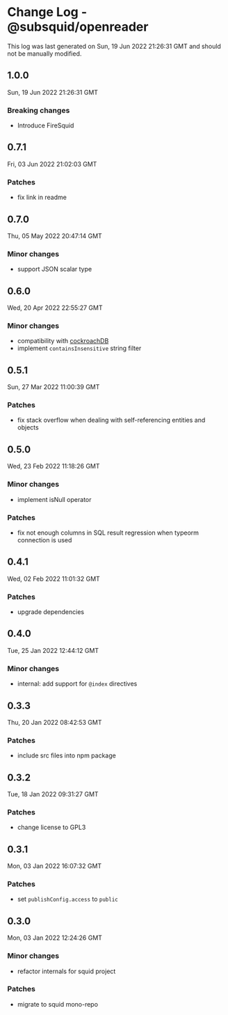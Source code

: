 # Change Log - @subsquid/openreader

This log was last generated on Sun, 19 Jun 2022 21:26:31 GMT and should not be manually modified.

## 1.0.0
Sun, 19 Jun 2022 21:26:31 GMT

### Breaking changes

- Introduce FireSquid

## 0.7.1
Fri, 03 Jun 2022 21:02:03 GMT

### Patches

- fix link in readme

## 0.7.0
Thu, 05 May 2022 20:47:14 GMT

### Minor changes

- support JSON scalar type

## 0.6.0
Wed, 20 Apr 2022 22:55:27 GMT

### Minor changes

- compatibility with [cockroachDB](https://www.cockroachlabs.com)
- implement `containsInsensitive` string filter

## 0.5.1
Sun, 27 Mar 2022 11:00:39 GMT

### Patches

- fix stack overflow when dealing with self-referencing entities and objects

## 0.5.0
Wed, 23 Feb 2022 11:18:26 GMT

### Minor changes

- implement isNull operator

### Patches

- fix not enough columns in SQL result regression when typeorm connection is used

## 0.4.1
Wed, 02 Feb 2022 11:01:32 GMT

### Patches

- upgrade dependencies

## 0.4.0
Tue, 25 Jan 2022 12:44:12 GMT

### Minor changes

- internal: add support for `@index` directives

## 0.3.3
Thu, 20 Jan 2022 08:42:53 GMT

### Patches

- include src files into npm package

## 0.3.2
Tue, 18 Jan 2022 09:31:27 GMT

### Patches

- change license to GPL3

## 0.3.1
Mon, 03 Jan 2022 16:07:32 GMT

### Patches

- set `publishConfig.access` to `public`

## 0.3.0
Mon, 03 Jan 2022 12:24:26 GMT

### Minor changes

- refactor internals for squid project

### Patches

- migrate to squid mono-repo

